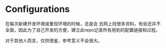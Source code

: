 # Configurations
在每次新建开发环境或重现环境的时候，总是会 去网上找很多资料，有些还并不全面，因此为了自己开发的方便，建立此repo记录所有用到的配置链接和过程。

对于其他人而言，仅供借鉴，参考意义不会很大。

